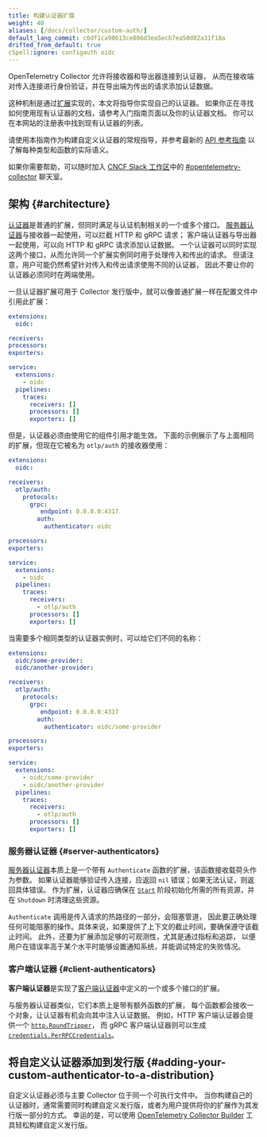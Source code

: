 ```yaml
---
title: 构建认证器扩展
weight: 40
aliases: [/docs/collector/custom-auth/]
default_lang_commit: c6df1ca98613ce886d3ea5ecb7ea50d02a31f18a
drifted_from_default: true
cSpell:ignore: configauth oidc
---
```


OpenTelemetry Collector 允许将接收器和导出器连接到认证器，
从而在接收端对传入连接进行身份验证，并在导出端为传出的请求添加认证数据。

这种机制是通过[扩展][extensions]实现的，本文将指导你实现自己的认证器。
如果你正在寻找如何使用现有认证器的文档，请参考入门指南页面以及你的认证器文档。
你可以在本网站的注册表中找到现有认证器的列表。

请使用本指南作为构建自定义认证器的常规指导，并参考最新的
[API 参考指南](https://pkg.go.dev/go.opentelemetry.io/collector/config/configauth)
以了解每种类型和函数的实际语义。

如果你需要帮助，可以随时加入
[CNCF Slack 工作区](https://slack.cncf.io)中的
[#opentelemetry-collector](https://cloud-native.slack.com/archives/C01N6P7KR6W) 聊天室。

## 架构 {#architecture}

[认证器][authenticators]是普通的扩展，但同时满足与认证机制相关的一个或多个接口。
[服务器认证器][sa]与接收器一起使用，可以拦截 HTTP 和 gRPC 请求；
客户端认证器与导出器一起使用，可以向 HTTP 和 gRPC 请求添加认证数据。
一个认证器可以同时实现这两个接口，从而允许同一个扩展实例同时用于处理传入和传出的请求。
但请注意，用户可能仍然希望针对传入和传出请求使用不同的认证器，
因此不要让你的认证器必须同时在两端使用。

一旦认证器扩展可用于 Collector 发行版中，就可以像普通扩展一样在配置文件中引用此扩展：

```yaml
extensions:
  oidc:

receivers:
processors:
exporters:

service:
  extensions:
    - oidc
  pipelines:
    traces:
      receivers: []
      processors: []
      exporters: []
```

但是，认证器必须由使用它的组件引用才能生效。
下面的示例展示了与上面相同的扩展，但现在它被名为 `otlp/auth` 的接收器使用：

```yaml
extensions:
  oidc:

receivers:
  otlp/auth:
    protocols:
      grpc:
         endpoint: 0.0.0.0:4317
        auth:
          authenticator: oidc

processors:
exporters:

service:
  extensions:
    - oidc
  pipelines:
    traces:
      receivers:
        - otlp/auth
      processors: []
      exporters: []
```

当需要多个相同类型的认证器实例时，可以给它们不同的名称：

```yaml
extensions:
  oidc/some-provider:
  oidc/another-provider:

receivers:
  otlp/auth:
    protocols:
      grpc:
         endpoint: 0.0.0.0:4317
        auth:
          authenticator: oidc/some-provider

processors:
exporters:

service:
  extensions:
    - oidc/some-provider
    - oidc/another-provider
  pipelines:
    traces:
      receivers:
        - otlp/auth
      processors: []
      exporters: []
```

### 服务器认证器 {#server-authenticators}

[服务器认证器][sa]本质上是一个带有 `Authenticate` 函数的扩展，该函数接收载荷头作为参数。
如果认证器能够验证传入连接，应返回 `nil` 错误；如果无法认证，则返回具体错误。
作为扩展，认证器应确保在
[`Start`](https://pkg.go.dev/go.opentelemetry.io/collector/component#Component)
阶段初始化所需的所有资源，并在 `Shutdown` 时清理这些资源。

`Authenticate` 调用是传入请求的热路径的一部分，会阻塞管道，
因此要正确处理任何可能阻塞的操作。具体来说，如果提供了上下文的截止时间，要确保遵守该截止时间。
此外，还要为扩展添加足够的可观测性，尤其是通过指标和追踪，
以便用户在错误率高于某个水平时能够设置通知系统，并能调试特定的失败情况。

### 客户端认证器 {#client-authenticators}

**客户端认证器**是实现了[客户端认证器][client authenticators]中定义的一个或多个接口的扩展。

与服务器认证器类似，它们本质上是带有额外函数的扩展，
每个函数都会接收一个对象，让认证器有机会向其中注入认证数据。
例如，HTTP 客户端认证器会提供一个
[`http.RoundTripper`](https://pkg.go.dev/net/http#RoundTripper)，
而 gRPC 客户端认证器则可以生成
[`credentials.PerRPCCredentials`](https://pkg.go.dev/google.golang.org/grpc/credentials#PerRPCCredentials)。

## 将自定义认证器添加到发行版 {#adding-your-custom-authenticator-to-a-distribution}

自定义认证器必须与主要 Collector 位于同一个可执行文件中。
当你构建自己的认证器时，通常需要同时构建自定义发行版，或者为用户提供将你的扩展作为其发行版一部分的方式。
幸运的是，可以使用 [OpenTelemetry Collector Builder][builder] 工具轻松构建自定义发行版。

[authenticators]: https://pkg.go.dev/go.opentelemetry.io/collector/config/configauth
[builder]: https://github.com/open-telemetry/opentelemetry-collector/tree/main/cmd/builder
[client authenticators]: https://pkg.go.dev/go.opentelemetry.io/collector/config/configauth#client-authenticators
[extensions]: ../../configuration/#extensions
[sa]: https://pkg.go.dev/go.opentelemetry.io/collector/config/configauth#server-authenticators
